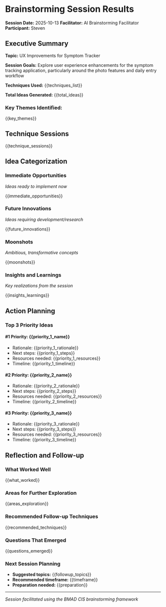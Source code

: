 # Brainstorming Session Results

**Session Date:** 2025-10-13
**Facilitator:** AI Brainstorming Facilitator
**Participant:** Steven

## Executive Summary

**Topic:** UX Improvements for Symptom Tracker

**Session Goals:** Explore user experience enhancements for the symptom tracking application, particularly around the photo features and daily entry workflow

**Techniques Used:** {{techniques_list}}

**Total Ideas Generated:** {{total_ideas}}

### Key Themes Identified:

{{key_themes}}

## Technique Sessions

{{technique_sessions}}

## Idea Categorization

### Immediate Opportunities

_Ideas ready to implement now_

{{immediate_opportunities}}

### Future Innovations

_Ideas requiring development/research_

{{future_innovations}}

### Moonshots

_Ambitious, transformative concepts_

{{moonshots}}

### Insights and Learnings

_Key realizations from the session_

{{insights_learnings}}

## Action Planning

### Top 3 Priority Ideas

#### #1 Priority: {{priority_1_name}}

- Rationale: {{priority_1_rationale}}
- Next steps: {{priority_1_steps}}
- Resources needed: {{priority_1_resources}}
- Timeline: {{priority_1_timeline}}

#### #2 Priority: {{priority_2_name}}

- Rationale: {{priority_2_rationale}}
- Next steps: {{priority_2_steps}}
- Resources needed: {{priority_2_resources}}
- Timeline: {{priority_2_timeline}}

#### #3 Priority: {{priority_3_name}}

- Rationale: {{priority_3_rationale}}
- Next steps: {{priority_3_steps}}
- Resources needed: {{priority_3_resources}}
- Timeline: {{priority_3_timeline}}

## Reflection and Follow-up

### What Worked Well

{{what_worked}}

### Areas for Further Exploration

{{areas_exploration}}

### Recommended Follow-up Techniques

{{recommended_techniques}}

### Questions That Emerged

{{questions_emerged}}

### Next Session Planning

- **Suggested topics:** {{followup_topics}}
- **Recommended timeframe:** {{timeframe}}
- **Preparation needed:** {{preparation}}

---

_Session facilitated using the BMAD CIS brainstorming framework_
